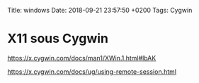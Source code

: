 Title:  windows
Date:   2018-09-21 23:57:50 +0200
Tags: Cygwin

# X11 sous Cygwin

<https://x.cygwin.com/docs/man1/XWin.1.html#lbAK>

<https://x.cygwin.com/docs/ug/using-remote-session.html>
